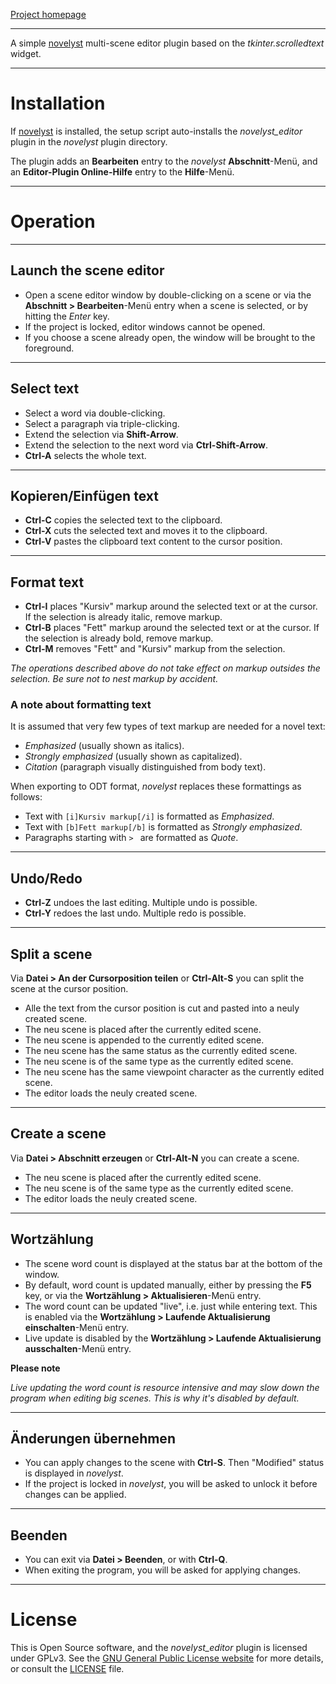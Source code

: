 [Project homepage](https://peter88213.github.io/novelyst_editor)

--- 

A simple [novelyst](https://peter88213.github.io/novelyst/) multi-scene editor plugin based on the *tkinter.scrolledtext* widget.

---

# Installation

If [novelyst](https://peter88213.github.io/novelyst/) is installed, the setup script auto-installs the *novelyst_editor* plugin in the *novelyst* plugin directory.

The plugin adds an **Bearbeiten** entry to the *novelyst* **Abschnitt**-Menü, and an **Editor-Plugin Online-Hilfe** entry to the **Hilfe**-Menü.  

---

# Operation

---

## Launch the scene editor

- Open a scene editor window by double-clicking on a scene or via the **Abschnitt > Bearbeiten**-Menü entry when a scene is selected, or by hitting the *Enter* key.
- If the project is locked, editor windows cannot be opened.
- If you choose a scene already open, the window will be brought to the foreground.

---

## Select text

- Select a word via double-clicking.
- Select a paragraph via triple-clicking.
- Extend the selection via **Shift-Arrow**.
- Extend the selection to the next word via **Ctrl-Shift-Arrow**.
- **Ctrl-A** selects the whole text.

---

## Kopieren/Einfügen text

- **Ctrl-C** copies the selected text to the clipboard.
- **Ctrl-X** cuts the selected text and moves it to the clipboard.
- **Ctrl-V** pastes the clipboard text content to the cursor position.

---

## Format text

- **Ctrl-I** places "Kursiv" markup around the selected text or at the cursor. If the selection is already italic, remove markup.
- **Ctrl-B** places "Fett" markup around the selected text or at the cursor. If the selection is already bold, remove markup.
- **Ctrl-M** removes "Fett" and "Kursiv" markup from the selection.

*The operations described above do not take effect on markup outsides the selection. Be sure not to nest markup by accident.*


### A note about formatting text

It is assumed that very few types of text markup are needed for a novel text:

- *Emphasized* (usually shown as italics).
- *Strongly emphasized* (usually shown as capitalized).
- *Citation* (paragraph visually distinguished from body text).

When exporting to ODT format, *novelyst* replaces these formattings as follows: 

- Text with `[i]Kursiv markup[/i]` is formatted as *Emphasized*.
- Text with `[b]Fett markup[/b]` is formatted as *Strongly emphasized*. 
- Paragraphs starting with `> ` are formatted as *Quote*.

---

## Undo/Redo

- **Ctrl-Z** undoes the last editing. Multiple undo is possible.
- **Ctrl-Y** redoes the last undo. Multiple redo is possible.

---

## Split a scene

Via **Datei > An der Cursorposition teilen** or **Ctrl-Alt-S** you can split the scene at the cursor position. 

- Alle the text from the cursor position is cut and pasted into a neuly created scene. 
- The neu scene is placed after the currently edited scene.
- The neu scene is appended to the currently edited scene.
- The neu scene has the same status as the currently edited scene.  
- The neu scene is of the same type as the currently edited scene.  
- The neu scene has the same viewpoint character as the currently edited scene.  
- The editor loads the neuly created scene.

---

## Create a scene

Via **Datei > Abschnitt erzeugen** or **Ctrl-Alt-N** you can create a scene. 

- The neu scene is placed after the currently edited scene.
- The neu scene is of the same type as the currently edited scene.  
- The editor loads the neuly created scene.

---

## Wortzählung

- The scene word count is displayed at the status bar at the bottom of the window.
- By default, word count is updated manually, either by pressing the **F5** key, or via the **Wortzählung > Aktualisieren**-Menü entry.
- The word count can be updated "live", i.e. just while entering text. This is enabled via the **Wortzählung > Laufende Aktualisierung einschalten**-Menü entry. 
- Live update is disabled by the **Wortzählung > Laufende Aktualisierung ausschalten**-Menü entry. 

**Please note**

*Live updating the word count is resource intensive and may slow down the program when editing big scenes. This is why it's disabled by default.*

---

## Änderungen übernehmen

- You can apply changes to the scene with **Ctrl-S**. Then "Modified" status is displayed in *novelyst*.
- If the project is locked in *novelyst*, you will be asked to unlock it before changes can be applied.

---

## Beenden 

- You can exit via **Datei > Beenden**, or with **Ctrl-Q**.
- When exiting the program, you will be asked for applying changes.

---

# License

This is Open Source software, and the *novelyst_editor* plugin is licensed under GPLv3. See the
[GNU General Public License website](https://www.gnu.org/licenses/gpl-3.0.en.html) for more
details, or consult the [LICENSE](https://github.com/peter88213/novelyst_editor/blob/main/LICENSE) file.
